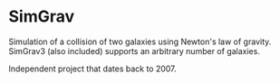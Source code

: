 # SimGrav

Simulation of  a collision of two galaxies using Newton's law of gravity. SimGrav3 (also included) supports an arbitrary number of galaxies.

Independent project that dates back to 2007.

